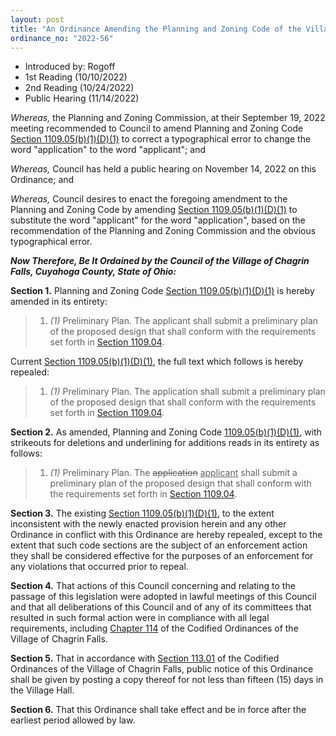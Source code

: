```yaml
---
layout: post
title: "An Ordinance Amending the Planning and Zoning Code of the Village of Chagrin Falls and Amending Section 1109.05(B)(1)(D)(1) to Correct a Typographical Error"
ordinance_no: "2022-56"
---
```


- Introduced by: Rogoff
- 1st Reading (10/10/2022)
- 2nd Reading (10/24/2022)
- Public Hearing (11/14/2022)

_Whereas,_ the Planning and Zoning Commission, at their September 19, 2022
meeting recommended to Council to amend Planning and Zoning Code [Section
1109.05(b)(1)(D)(1)][CFCO 1109.05(b)(1)(D)(1)] to correct a typographical error
to change the word "application" to the word "applicant"; and

_Whereas,_ Council has held a public hearing on November 14, 2022 on this
Ordinance; and

_Whereas,_ Council desires to enact the foregoing amendment to the Planning and
Zoning Code by amending [Section 1109.05(b)(1)(D)(1)][CFCO 1109.05(b)(1)(D)(1)]
to substitute the word "applicant" for the word "application", based on the
recommendation of the Planning and Zoning Commission and the obvious
typographical error.

**_Now Therefore, Be It Ordained by the Council of the Village of Chagrin Falls,
Cuyahoga County, State of Ohio:_**

**Section 1.** Planning and Zoning Code [Section 1109.05(b)(1)(D)(1)][CFCO
1109.05(b)(1)(D)(1)] is hereby amended in its entirety:

> 1. _(1)_ Preliminary Plan. The applicant shall submit a preliminary plan of
> the proposed design that shall conform with the requirements set forth in
> [Section 1109.04][CFCO 1109.04].

Current [Section 1109.05(b)(1)(D)(1)][CFCO 1109.05(b)(1)(D)(1)], the full text
which follows is hereby repealed:

> 1. _(1)_ Preliminary Plan. The application shall submit a preliminary plan of
> the proposed design that shall conform with the requirements set forth in
> [Section 1109.04][CFCO 1109.04].

**Section 2.** As amended, Planning and Zoning Code [1109.05(b)(1)(D)(1)][CFCO
1109.05(b)(1)(D)(1)], with strikeouts for deletions and underlining for
additions reads in its entirety as follows:

> 1. _(1)_ Preliminary Plan. The <del>application</del> <ins>applicant</ins>
> shall submit a preliminary plan of the proposed design that shall conform with
> the requirements set forth in [Section 1109.04][CFCO 1109.04].

**Section 3.** The existing [Section 1109.05(b)(1)(D)(1)][CFCO
1109.05(b)(1)(D)(1)], to the extent inconsistent with the newly enacted
provision herein and any other Ordinance in conflict with this Ordinance are
hereby repealed, except to the extent that such code sections are the subject of
an enforcement action they shall be considered effective for the purposes of an
enforcement for any violations that occurred prior to repeal.

**Section 4.** That actions of this Council concerning and relating to the
passage of this legislation were adopted in lawful meetings of this Council and
that all deliberations of this Council and of any of its committees that
resulted in such formal action were in compliance with all legal requirements,
including [Chapter 114][CFCO 114] of the Codified Ordinances of the Village of
Chagrin Falls.

**Section 5.** That in accordance with [Section 113.01][CFCO 113.01] of the
Codified Ordinances of the Village of Chagrin Falls, public notice of this
Ordinance shall be given by posting a copy thereof for not less than fifteen
(15) days in the Village Hall.

**Section 6.** That this Ordinance shall take effect and be in force after the
earliest period allowed by law.

[CFCO 113.01]:</chapters/chapter-113-ordinances-and-resolutions/#11301-publication-and-posting>
[CFCO 114]:</chapters/chapter-114-open-meetings>
[CFCO 1109.04]:</chapters/chapter-1109-administration-and-enforcement/#110904-application-requirements>
[CFCO 1109.05(b)(1)(D)(1)]:</chapters/chapter-1109-administration-and-enforcement/#110905(b)(1)(D)(1)>
